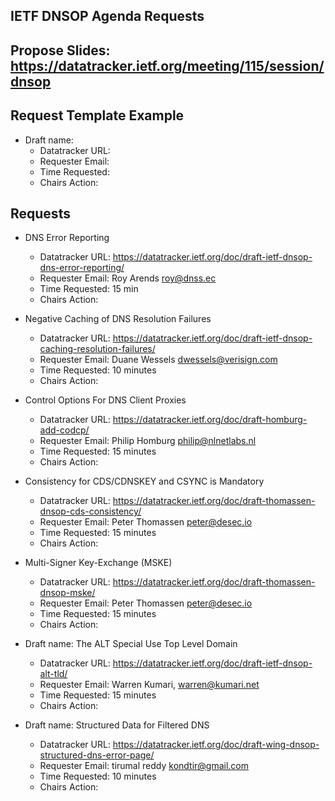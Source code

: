 ## IETF DNSOP Agenda Requests

## Propose Slides: https://datatracker.ietf.org/meeting/115/session/dnsop

## Request Template Example

*   Draft name:
    - Datatracker URL:
    - Requester Email:
    - Time Requested:
    - Chairs Action:

## Requests

*   DNS Error Reporting
    - Datatracker URL: https://datatracker.ietf.org/doc/draft-ietf-dnsop-dns-error-reporting/
    - Requester Email: Roy Arends <roy@dnss.ec>
    - Time Requested: 15 min
    - Chairs Action:

*   Negative Caching of DNS Resolution Failures
    - Datatracker URL: https://datatracker.ietf.org/doc/draft-ietf-dnsop-caching-resolution-failures/
    - Requester Email: Duane Wessels <dwessels@verisign.com>
    - Time Requested: 10 minutes
    - Chairs Action:

*   Control Options For DNS Client Proxies
    - Datatracker URL: https://datatracker.ietf.org/doc/draft-homburg-add-codcp/
    - Requester Email: Philip Homburg <philip@nlnetlabs.nl>
    - Time Requested: 15 minutes
    - Chairs Action:

*   Consistency for CDS/CDNSKEY and CSYNC is Mandatory
    - Datatracker URL: https://datatracker.ietf.org/doc/draft-thomassen-dnsop-cds-consistency/
    - Requester Email: Peter Thomassen <peter@desec.io>
    - Time Requested: 15 minutes
    - Chairs Action:

*   Multi-Signer Key-Exchange (MSKE)
    - Datatracker URL: https://datatracker.ietf.org/doc/draft-thomassen-dnsop-mske/
    - Requester Email: Peter Thomassen <peter@desec.io>
    - Time Requested: 15 minutes
    - Chairs Action:

*   Draft name: The ALT Special Use Top Level Domain
    - Datatracker URL: https://datatracker.ietf.org/doc/draft-ietf-dnsop-alt-tld/
    - Requester Email: Warren Kumari, warren@kumari.net
    - Time Requested: 15 minutes
    - Chairs Action:

*   Draft name: Structured Data for Filtered DNS
    - Datatracker URL: https://datatracker.ietf.org/doc/draft-wing-dnsop-structured-dns-error-page/
    - Requester Email: tirumal reddy <kondtir@gmail.com>
    - Time Requested: 10 minutes
    - Chairs Action:
